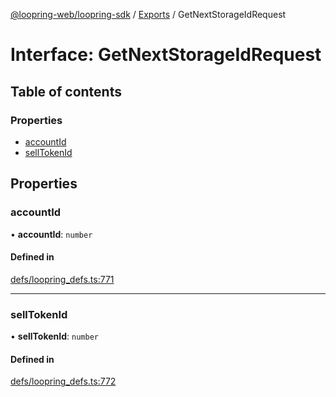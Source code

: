 [@loopring-web/loopring-sdk](../README.md) / [Exports](../modules.md) / GetNextStorageIdRequest

# Interface: GetNextStorageIdRequest

## Table of contents

### Properties

- [accountId](GetNextStorageIdRequest.md#accountid)
- [sellTokenId](GetNextStorageIdRequest.md#selltokenid)

## Properties

### accountId

• **accountId**: `number`

#### Defined in

[defs/loopring_defs.ts:771](https://github.com/Loopring/loopring_sdk/blob/1d20f38/src/defs/loopring_defs.ts#L771)

___

### sellTokenId

• **sellTokenId**: `number`

#### Defined in

[defs/loopring_defs.ts:772](https://github.com/Loopring/loopring_sdk/blob/1d20f38/src/defs/loopring_defs.ts#L772)
